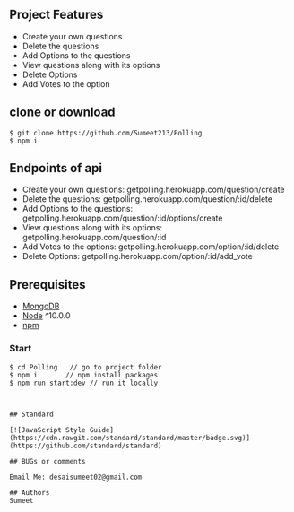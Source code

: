 ## Project Features
- Create your own questions
- Delete the questions
- Add Options to the questions
- View questions along with its options
- Delete Options
- Add Votes to the option

## clone or download
```terminal
$ git clone https://github.com/Sumeet213/Polling
$ npm i
```


## Endpoints of api
- Create your own questions: getpolling.herokuapp.com/question/create
- Delete the questions:  getpolling.herokuapp.com/question/:id/delete
- Add Options to the questions:  getpolling.herokuapp.com/question/:id/options/create
- View questions along with its options:  getpolling.herokuapp.com/question/:id
- Add Votes to the options:  getpolling.herokuapp.com/option/:id/delete
- Delete Options:  getpolling.herokuapp.com/option/:id/add_vote


## Prerequisites
- [MongoDB](https://gist.github.com/nrollr/9f523ae17ecdbb50311980503409aeb3)
- [Node](https://nodejs.org/en/download/) ^10.0.0
- [npm](https://nodejs.org/en/download/package-manager/)







### Start

```terminal
$ cd Polling   // go to project folder
$ npm i       // npm install packages
$ npm run start:dev // run it locally



## Standard

[![JavaScript Style Guide](https://cdn.rawgit.com/standard/standard/master/badge.svg)](https://github.com/standard/standard)

## BUGs or comments

Email Me: desaisumeet02@gmail.com

## Authors
Sumeet
